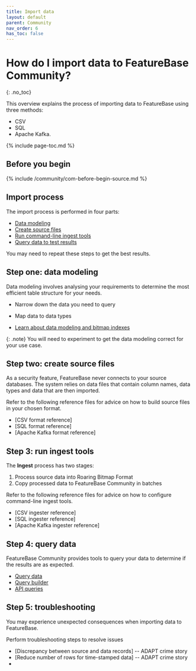 ```yaml
---
title: Import data
layout: default
parent: Community
nav_order: 6
has_toc: false
---
```


# How do I import data to FeatureBase Community?
{: .no_toc}

This overview explains the process of importing data to FeatureBase using three methods:
* CSV
* SQL
* Apache Kafka.

{% include page-toc.md %}

## Before you begin

{% include /community/com-before-begin-source.md %}

## Import process

The import process is performed in four parts:

* [Data modeling](#data-modeling)
* [Create source files](#create-source-files)
* [Run command-line ingest tools](#run-ingest-tools)
* [Query data to test results](#query-data-to-test-results)

You may need to repeat these steps to get the best results.

## Step one: data modeling

Data modeling involves analysing your requirements to determine the most efficient table structure for your needs.

* Narrow down the data you need to query
* Map data to data types

* [Learn about data modeling and bitmap indexes](/docs/concepts/data-modeling-overview)

{: .note}
You will need to experiment to get the data modeling correct for your use case.

## Step two: create source files

As a security feature, FeatureBase never connects to your source databases. The system relies on data files that contain column names, data types and data that are then imported.

Refer to the following reference files for advice on how to build source files in your chosen format.

* [CSV format reference]
* [SQL format reference]
* [Apache Kafka format reference]

## Step 3: run ingest tools

The **Ingest** process has two stages:
1. Process source data into Roaring Bitmap Format
2. Copy processed data to FeatureBase Community in batches

Refer to the following reference files for advice on how to configure command-line ingest tools.

* [CSV ingester reference]
* [SQL ingester reference]
* [Apache Kafka ingester reference]

## Step 4: query data

FeatureBase Community provides tools to query your data to determine if the results are as expected.

* [Query data](#)
* [Query builder](#)
* [API queries](#)

## Step 5: troubleshooting

You may experience unexpected consequences when importing data to FeatureBase.

Perform troubleshooting steps to resolve issues

* [Discrepancy between source and data records] -- ADAPT crime story
* [Reduce number of rows for time-stamped data] -- ADAPT crime story
* 

